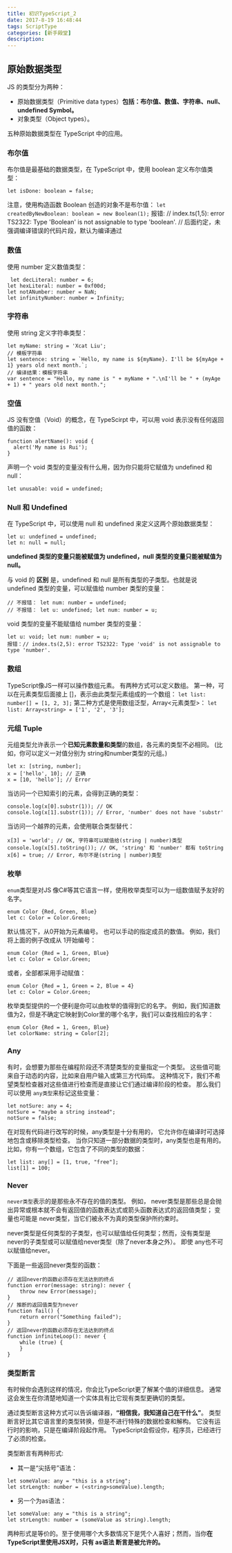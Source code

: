 ```yaml
---
title: 初识TypeScript_2
date: 2017-8-19 16:48:44
tags: ScriptType
categories: [新手殿堂]
description:
---
```


## 原始数据类型 

JS 的类型分为两种：
- 原始数据类型（Primitive data types）**包括：布尔值、数值、字符串、null、undefined Symbol。**
- 对象类型（Object types）。

五种原始数据类型在 TypeScript 中的应用。

### 布尔值
布尔值是最基础的数据类型，在 TypeScript 中，使用 boolean 定义布尔值类型：
```
let isDone: boolean = false;
```

注意，使用构造函数 Boolean 创造的对象不是布尔值：
`let createdByNewBoolean: boolean = new Boolean(1);`
报错: // index.ts(1,5): error TS2322: Type 'Boolean' is not assignable to type 'boolean'.
      // 后面约定，未强调编译错误的代码片段，默认为编译通过

### 数值
使用 number 定义数值类型：
```
 let decLiteral: number = 6;
let hexLiteral: number = 0xf00d;
let notANumber: number = NaN;
let infinityNumber: number = Infinity;
```

### 字符串
使用 string 定义字符串类型：
```
let myName: string = 'Xcat Liu';
// 模板字符串
let sentence: string = `Hello, my name is ${myName}. I'll be ${myAge + 1} years old next month.`;
// 编译结果：模板字符串
var sentence = "Hello, my name is " + myName + ".\nI'll be " + (myAge + 1) + " years old next month.";
```

### 空值
JS 没有空值（Void）的概念，在 TypeScirpt 中，可以用 void 表示没有任何返回值的函数：
```
function alertName(): void {
  alert('My name is Rui');
}
```

声明一个 void 类型的变量没有什么用，因为你只能将它赋值为 undefined 和 null：
```
let unusable: void = undefined;
```

### Null 和 Undefined
在 TypeScript 中，可以使用 null 和 undefined 来定义这两个原始数据类型：
```
let u: undefined = undefined;
let n: null = null;
```

**undefined 类型的变量只能被赋值为 undefined，null 类型的变量只能被赋值为 null。**

与 void 的 **区别** 是，undefined 和 null 是所有类型的子类型。也就是说 undefined 类型的变量，可以赋值给 number 类型的变量：
```
// 不报错： let num: number = undefined;
// 不报错： let u: undefined; let num: number = u;
```

void 类型的变量不能赋值给 number 类型的变量：
```
let u: void; let num: number = u;
报错：// index.ts(2,5): error TS2322: Type 'void' is not assignable to type 'number'.
```

### 数组
TypeScript像JS一样可以操作数组元素。 有两种方式可以定义数组。
第一种，可以在元素类型后面接上 []，表示由此类型元素组成的一个数组：
`let list: number[] = [1, 2, 3];`
第二种方式是使用数组泛型，Array<元素类型>：
`let list: Array<string> = ['1', '2', '3'];`

### 元组 Tuple
元组类型允许表示一个**已知元素数量和类型**的数组，各元素的类型不必相同。 (比如，你可以定义一对值分别为 string和number类型的元组。)
```
let x: [string, number];
x = ['hello', 10]; // 正确
x = [10, 'hello']; // Error
```

当访问一个已知索引的元素，会得到正确的类型：
```
console.log(x[0].substr(1)); // OK
console.log(x[1].substr(1)); // Error, 'number' does not have 'substr'
```

当访问一个越界的元素，会使用联合类型替代：
```
x[3] = 'world'; // OK, 字符串可以赋值给(string | number)类型
console.log(x[5].toString()); // OK, 'string' 和 'number' 都有 toString
x[6] = true; // Error, 布尔不是(string | number)类型
```

### 枚举
`enum`类型是对JS 像C#等其它语言一样，使用枚举类型可以为一组数值赋予友好的名字。
```
enum Color {Red, Green, Blue}
let c: Color = Color.Green;
```

默认情况下，从0开始为元素编号。 
也可以手动的指定成员的数值。 例如，我们将上面的例子改成从 1开始编号：
```
enum Color {Red = 1, Green, Blue}
let c: Color = Color.Green;
```

或者，全部都采用手动赋值：
```
enum Color {Red = 1, Green = 2, Blue = 4}
let c: Color = Color.Green;
```

枚举类型提供的一个便利是你可以由枚举的值得到它的名字。 例如，我们知道数值为2，但是不确定它映射到Color里的哪个名字，我们可以查找相应的名字：
```
enum Color {Red = 1, Green, Blue}
let colorName: string = Color[2];
```

### Any
有时，会想要为那些在编程阶段还不清楚类型的变量指定一个类型。 
这些值可能来自于动态的内容，比如来自用户输入或第三方代码库。 
这种情况下，我们不希望类型检查器对这些值进行检查而是直接让它们通过编译阶段的检查。 
那么我们可以使用 `any类型`来标记这些变量：
```
let notSure: any = 4;
notSure = "maybe a string instead";
notSure = false;
```

在对现有代码进行改写的时候，any类型是十分有用的， 它允许你在编译时可选择地包含或移除类型检查。 
当你只知道一部分数据的类型时，any类型也是有用的。 比如，你有一个数组，它包含了不同的类型的数据：
```
let list: any[] = [1, true, "free"];
list[1] = 100;
```

### Never
`never类型`表示的是那些永不存在的值的类型。 
例如， never类型是那些总是会抛出异常或根本就不会有返回值的函数表达式或箭头函数表达式的返回值类型；
变量也可能是 never类型，当它们被永不为真的类型保护所约束时。

never类型是任何类型的子类型，也可以赋值给任何类型；然而，没有类型是never的子类型或可以赋值给never类型（除了never本身之外）。 即使 any也不可以赋值给never。

下面是一些返回never类型的函数：
```
// 返回never的函数必须存在无法达到的终点
function error(message: string): never {
    throw new Error(message);
}
// 推断的返回值类型为never
function fail() {
    return error("Something failed");
}
// 返回never的函数必须存在无法达到的终点
function infiniteLoop(): never {
    while (true) {
    }
}
```

### 类型断言
有时候你会遇到这样的情况，你会比TypeScript更了解某个值的详细信息。 
通常这会发生在你清楚地知道一个实体具有比它现有类型更确切的类型。

通过类型断言这种方式可以告诉编译器，**“相信我，我知道自己在干什么”**。 
类型断言好比其它语言里的类型转换，但是不进行特殊的数据检查和解构。 
它没有运行时的影响，只是在编译阶段起作用。 
TypeScript会假设你，程序员，已经进行了必须的检查。

类型断言有两种形式:
- 其一是“尖括号”语法：
```
let someValue: any = "this is a string";
let strLength: number = (<string>someValue).length;
```
- 另一个为as语法：
```
let someValue: any = "this is a string";
let strLength: number = (someValue as string).length;
```

两种形式是等价的。至于使用哪个大多数情况下是凭个人喜好；然而，当你**在TypeScript里使用JSX时，只有 as语法 断言是被允许的。**